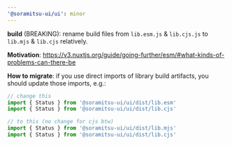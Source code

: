 ```yaml
---
'@soramitsu-ui/ui': minor
---
```


**build** (BREAKING): rename build files from `lib.esm.js` & `lib.cjs.js` to `lib.mjs` & `lib.cjs` relatively.

**Motivation**: https://v3.nuxtjs.org/guide/going-further/esm/#what-kinds-of-problems-can-there-be

**How to migrate**: if you use direct imports of library build artifacts, you should update those imports, e.g.:

```ts
// change this
import { Status } from '@soramitsu-ui/ui/dist/lib.esm'
import { Status } from '@soramitsu-ui/ui/dist/lib.cjs'

// to this (no change for cjs btw)
import { Status } from '@soramitsu-ui/ui/dist/lib.mjs'
import { Status } from '@soramitsu-ui/ui/dist/lib.cjs'
```
